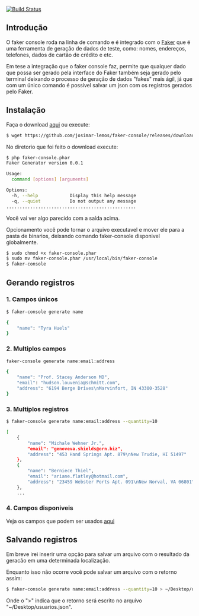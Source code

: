 [![Build Status](https://travis-ci.org/josimar-lemos/faker-console.svg?branch=master)](https://travis-ci.org/josimar-lemos/faker-console)

## Introdução ##

O faker console roda na linha de comando e é integrado com o [Faker](https://github.com/fzaninotto/Faker) que é uma ferramenta de geração de dados de teste, como: nomes, endereços, telefones, dados de cartão de crédito e etc.

Em tese a integração que o faker console faz, permite que qualquer dado que possa ser gerado pela interface do Faker também seja gerado pelo terminal deixando o processo de geração de dados "fakes" mais ágil, já que com um único comando é possivel salvar um json com os registros gerados pelo Faker.

## Instalação ##

Faça o download [aqui](https://github.com/josimar-lemos/faker-console/releases/download/v0.1-beta/faker-console.phar) ou execute:

```sh
$ wget https://github.com/josimar-lemos/faker-console/releases/download/v0.1-beta/faker-console.phar

```

No diretorio que foi feito o download execute:

```sh
$ php faker-console.phar
Faker Generator version 0.0.1

Usage:
  command [options] [arguments]

Options:
  -h, --help            Display this help message
  -q, --quiet           Do not output any message
.................................................

```
Você vai ver algo parecido com a saída acima.

Opcionamento você pode tornar o arquivo executavel e mover ele para a pasta de binarios, deixando comando faker-console disponivel globalmente.

```sh
$ sudo chmod +x faker-console.phar
$ sudo mv faker-console.phar /usr/local/bin/faker-console
$ faker-console

```

## Gerando registros ##


### 1.  Campos únicos ###

```sh
$ faker-console generate name

{
    "name": "Tyra Huels"
}

```

### 2.  Multiplos campos ###

```sh
faker-console generate name:email:address

{
    "name": "Prof. Stacey Anderson MD",
    "email": "hudson.louvenia@schmitt.com",
    "address": "6194 Berge Drives\nMarvinfort, IN 43300-3528"
}

```

### 3.  Multiplos registros ###

```sh
$ faker-console generate name:email:address --quantity=10

[
    {
        "name": "Michale Wehner Jr.",
        "email": "genoveva.shields@orn.biz",
        "address": "453 Hand Springs Apt. 879\nNew Trudie, HI 51497"
    },
    {
        "name": "Berniece Thiel",
        "email": "ariane.flatley@hotmail.com",
        "address": "23459 Webster Ports Apt. 091\nNew Norval, VA 06801"
    },
    ...
```

### 4.  Campos disponiveis ###

Veja os campos que podem ser usados [aqui](https://github.com/fzaninotto/Faker#formatters)

## Salvando registros ##

Em breve irei inserir uma opção para salvar um arquivo com o resultado da geracão em uma determinada localização.

Enquanto isso não ocorre você pode salvar um arquivo com o retorno assim:

```sh
$ faker-console generate name:email:address --quantity=10 > ~/Desktop/usuarios.json

```

Onde o ">" indica que o retorno será escrito no arquivo "~/Desktop/usuarios.json".
